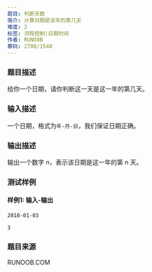 ```yaml
---
题目: 判断天数
简介: 计算日期是该年的第几天
难度: 2
标签: 流程控制|日期时间
作者: RUNOOB
慕码: 2788/1540
---
```


### 题目描述

给你一个日期，请你判断这一天是这一年的第几天。

### 输入描述

一个日期，格式为`年-月-日`，我们保证日期正确。

### 输出描述

输出一个数字 n，表示该日期是这一年的第 n 天。

### 测试样例

#### 样例1: 输入-输出

```
2018-01-03
```

```
3
```

### 题目来源

RUNOOB.COM